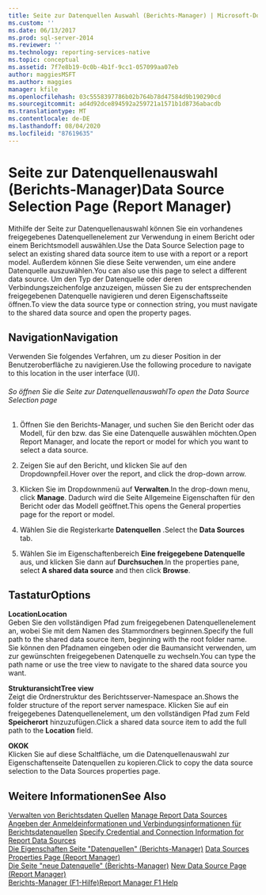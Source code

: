 ```yaml
---
title: Seite zur Datenquellen Auswahl (Berichts-Manager) | Microsoft-Dokumentation
ms.custom: ''
ms.date: 06/13/2017
ms.prod: sql-server-2014
ms.reviewer: ''
ms.technology: reporting-services-native
ms.topic: conceptual
ms.assetid: 7f7e8b19-0c0b-4b1f-9cc1-057099aa07eb
author: maggiesMSFT
ms.author: maggies
manager: kfile
ms.openlocfilehash: 03c5558397786b02b764b78d47584d9b190290cd
ms.sourcegitcommit: ad4d92dce894592a259721a1571b1d8736abacdb
ms.translationtype: MT
ms.contentlocale: de-DE
ms.lasthandoff: 08/04/2020
ms.locfileid: "87619635"
---
```

# <a name="data-source-selection-page-report-manager"></a><span data-ttu-id="4682b-102">Seite zur Datenquellenauswahl (Berichts-Manager)</span><span class="sxs-lookup"><span data-stu-id="4682b-102">Data Source Selection Page (Report Manager)</span></span>
  <span data-ttu-id="4682b-103">Mithilfe der Seite zur Datenquellenauswahl können Sie ein vorhandenes freigegebenes Datenquellenelement zur Verwendung in einem Bericht oder einem Berichtsmodell auswählen.</span><span class="sxs-lookup"><span data-stu-id="4682b-103">Use the Data Source Selection page to select an existing shared data source item to use with a report or a report model.</span></span> <span data-ttu-id="4682b-104">Außerdem können Sie diese Seite verwenden, um eine andere Datenquelle auszuwählen.</span><span class="sxs-lookup"><span data-stu-id="4682b-104">You can also use this page to select a different data source.</span></span> <span data-ttu-id="4682b-105">Um den Typ der Datenquelle oder deren Verbindungszeichenfolge anzuzeigen, müssen Sie zu der entsprechenden freigegebenen Datenquelle navigieren und deren Eigenschaftsseite öffnen.</span><span class="sxs-lookup"><span data-stu-id="4682b-105">To view the data source type or connection string, you must navigate to the shared data source and open the property pages.</span></span>  
  
## <a name="navigation"></a><span data-ttu-id="4682b-106">Navigation</span><span class="sxs-lookup"><span data-stu-id="4682b-106">Navigation</span></span>  
 <span data-ttu-id="4682b-107">Verwenden Sie folgendes Verfahren, um zu dieser Position in der Benutzeroberfläche zu navigieren.</span><span class="sxs-lookup"><span data-stu-id="4682b-107">Use the following procedure to navigate to this location in the user interface (UI).</span></span>  
  
###### <a name="to-open-the-data-source-selection-page"></a><span data-ttu-id="4682b-108">So öffnen Sie die Seite zur Datenquellenauswahl</span><span class="sxs-lookup"><span data-stu-id="4682b-108">To open the Data Source Selection page</span></span>  
  
1.  <span data-ttu-id="4682b-109">Öffnen Sie den Berichts-Manager, und suchen Sie den Bericht oder das Modell, für den bzw. das Sie eine Datenquelle auswählen möchten.</span><span class="sxs-lookup"><span data-stu-id="4682b-109">Open Report Manager, and locate the report or model for which you want to select a data source.</span></span>  
  
2.  <span data-ttu-id="4682b-110">Zeigen Sie auf den Bericht, und klicken Sie auf den Dropdownpfeil.</span><span class="sxs-lookup"><span data-stu-id="4682b-110">Hover over the report, and click the drop-down arrow.</span></span>  
  
3.  <span data-ttu-id="4682b-111">Klicken Sie im Dropdownmenü auf **Verwalten**.</span><span class="sxs-lookup"><span data-stu-id="4682b-111">In the drop-down menu, click **Manage**.</span></span> <span data-ttu-id="4682b-112">Dadurch wird die Seite Allgemeine Eigenschaften für den Bericht oder das Modell geöffnet.</span><span class="sxs-lookup"><span data-stu-id="4682b-112">This opens the General properties page for the report or model.</span></span>  
  
4.  <span data-ttu-id="4682b-113">Wählen Sie die Registerkarte **Datenquellen** .</span><span class="sxs-lookup"><span data-stu-id="4682b-113">Select the **Data Sources** tab.</span></span>  
  
5.  <span data-ttu-id="4682b-114">Wählen Sie im Eigenschaftenbereich **Eine freigegebene Datenquelle** aus, und klicken Sie dann auf **Durchsuchen**.</span><span class="sxs-lookup"><span data-stu-id="4682b-114">In the properties pane, select **A shared data source** and then click **Browse**.</span></span>  
  
## <a name="options"></a><span data-ttu-id="4682b-115">Tastatur</span><span class="sxs-lookup"><span data-stu-id="4682b-115">Options</span></span>  
 <span data-ttu-id="4682b-116">**Location**</span><span class="sxs-lookup"><span data-stu-id="4682b-116">**Location**</span></span>  
 <span data-ttu-id="4682b-117">Geben Sie den vollständigen Pfad zum freigegebenen Datenquellenelement an, wobei Sie mit dem Namen des Stammordners beginnen.</span><span class="sxs-lookup"><span data-stu-id="4682b-117">Specify the full path to the shared data source item, beginning with the root folder name.</span></span> <span data-ttu-id="4682b-118">Sie können den Pfadnamen eingeben oder die Baumansicht verwenden, um zur gewünschten freigegebenen Datenquelle zu wechseln.</span><span class="sxs-lookup"><span data-stu-id="4682b-118">You can type the path name or use the tree view to navigate to the shared data source you want.</span></span>  
  
 <span data-ttu-id="4682b-119">**Strukturansicht**</span><span class="sxs-lookup"><span data-stu-id="4682b-119">**Tree view**</span></span>  
 <span data-ttu-id="4682b-120">Zeigt die Ordnerstruktur des Berichtsserver-Namespace an.</span><span class="sxs-lookup"><span data-stu-id="4682b-120">Shows the folder structure of the report server namespace.</span></span> <span data-ttu-id="4682b-121">Klicken Sie auf ein freigegebenes Datenquellenelement, um den vollständigen Pfad zum Feld **Speicherort** hinzuzufügen.</span><span class="sxs-lookup"><span data-stu-id="4682b-121">Click a shared data source item to add the full path to the **Location** field.</span></span>  
  
 <span data-ttu-id="4682b-122">**OK**</span><span class="sxs-lookup"><span data-stu-id="4682b-122">**OK**</span></span>  
 <span data-ttu-id="4682b-123">Klicken Sie auf diese Schaltfläche, um die Datenquellenauswahl zur Eigenschaftenseite Datenquellen zu kopieren.</span><span class="sxs-lookup"><span data-stu-id="4682b-123">Click to copy the data source selection to the Data Sources properties page.</span></span>  
  
## <a name="see-also"></a><span data-ttu-id="4682b-124">Weitere Informationen</span><span class="sxs-lookup"><span data-stu-id="4682b-124">See Also</span></span>  
 <span data-ttu-id="4682b-125">[Verwalten von Berichtsdaten Quellen](report-data/manage-report-data-sources.md) </span><span class="sxs-lookup"><span data-stu-id="4682b-125">[Manage Report Data Sources](report-data/manage-report-data-sources.md) </span></span>  
 <span data-ttu-id="4682b-126">[Angeben der Anmeldeinformationen und Verbindungsinformationen für Berichtsdatenquellen](report-data/specify-credential-and-connection-information-for-report-data-sources.md) </span><span class="sxs-lookup"><span data-stu-id="4682b-126">[Specify Credential and Connection Information for Report Data Sources](report-data/specify-credential-and-connection-information-for-report-data-sources.md) </span></span>  
 <span data-ttu-id="4682b-127">[Die Eigenschaften Seite "Datenquellen" &#40;Berichts-Manager&#41;](../../2014/reporting-services/data-sources-properties-page-report-manager.md) </span><span class="sxs-lookup"><span data-stu-id="4682b-127">[Data Sources Properties Page &#40;Report Manager&#41;](../../2014/reporting-services/data-sources-properties-page-report-manager.md) </span></span>  
 <span data-ttu-id="4682b-128">[Die Seite "neue Datenquelle" &#40;Berichts-Manager&#41;](../../2014/reporting-services/new-data-source-page-report-manager.md) </span><span class="sxs-lookup"><span data-stu-id="4682b-128">[New Data Source Page &#40;Report Manager&#41;](../../2014/reporting-services/new-data-source-page-report-manager.md) </span></span>  
 [<span data-ttu-id="4682b-129">Berichts-Manager (F1-Hilfe)</span><span class="sxs-lookup"><span data-stu-id="4682b-129">Report Manager F1 Help</span></span>](../../2014/reporting-services/report-manager-f1-help.md)  
  
  
